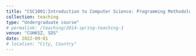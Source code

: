 ```yaml
---
title: "CSC1001:Introduction to Computer Science: Programming Methodology"
collection: teaching
type: "Undergraduate course"
# permalink: /teaching/2014-spring-teaching-1
venue: "CUHKSZ, SDS"
date: 2022-09-01
# location: "City, Country"
---
```


